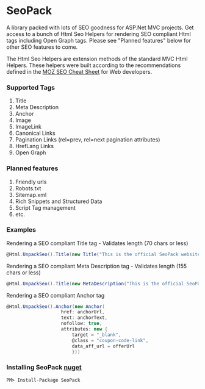 # SeoPack

A library packed with lots of SEO goodness for ASP.Net MVC projects. Get access to a bunch of Html Seo Helpers for rendering SEO compliant Html tags including Open Graph tags. Please see "Planned features" below for other SEO features to come.

The Html Seo Helpers are extension methods of the standard MVC Html Helpers. These helpers were built according to the recommendations defined in the [MOZ SEO Cheat Sheet](https://d2eeipcrcdle6.cloudfront.net/seo-cheat-sheet.pdf) for Web developers.

### Supported Tags
1. Title
2. Meta Description
3. Anchor
4. Image
5. ImageLink
6. Canonical Links
7. Pagination Links (rel=prev, rel=next pagination attributes)
8. HrefLang Links
9. Open Graph 

### Planned features
1. Friendly urls
2. Robots.txt
3. Sitemap.xml
4. Rich Snippets and Structured Data
5. Script Tag management
6. etc.

### Examples

Rendering a SEO compliant Title tag - Validates length (70 chars or less)
```c#
@Html.UnpackSeo().Title(new Title("This is the official SeoPack website"))
```

Rendering a SEO compliant Meta Description tag - Validates length (155 chars or less)
```c#
@Html.UnpackSeo().Title(new MetaDescription("This is the official SeoPack website"))
```

Rendering a SEO compliant Anchor tag
```c#
@Html.UnpackSeo().Anchor(new Anchor(
                    href: anchorUrl,
                    text: anchorText,
                    nofollow: true,
                    attributes: new {
                        target = "_blank",
                        @class = "coupon-code-link",
                        data_aff_url = offerUrl
                        }))
```

### Installing SeoPack [nuget](https://www.nuget.org/packages/SeoPack/)
```
PM> Install-Package SeoPack
```
